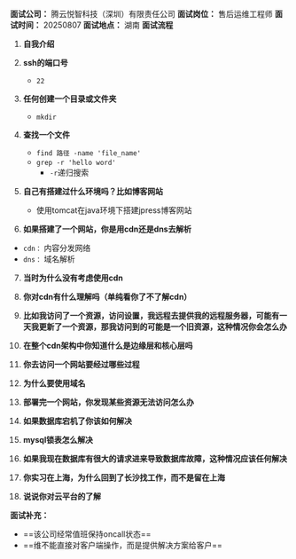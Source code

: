 **面试公司：** 腾云悦智科技（深圳）有限责任公司
**面试岗位：** 售后运维工程师
**面试时间：** 20250807
**面试地点：** 湖南
**面试流程**
1. **自我介绍**
2. **ssh的端口号**
   - `22`
3. **任何创建一个目录或文件夹**
   - `mkdir`
4. **查找一个文件**
   - `find 路径 -name 'file_name'`
   - `grep -r 'hello word'`
     - `-r`递归搜索

5. **自己有搭建过什么环境吗？比如博客网站**
   - 使用tomcat在java环境下搭建jpress博客网站

6. **如果搭建了一个网站，你是用cdn还是dns去解析**
- `cdn：` 内容分发网络
- `dns：` 域名解析

7. **当时为什么没有考虑使用cdn**

8. **你对cdn有什么理解吗（单纯看你了不了解cdn）**

9. **比如我访问了一个资源，访问设置，我远程去提供我的远程服务器，可能有一天我更新了一个资源，那我访问到的可能是一个旧资源，这种情况你会怎么办**

10. **在整个cdn架构中你知道什么是边缘层和核心层吗**

11. **你去访问一个网站要经过哪些过程**

12. **为什么要使用域名**

13. **部署完一个网站，你发现某些资源无法访问怎么办**

14. **如果数据库宕机了你该如何解决**

15. **mysql锁表怎么解决**

16. **如果我现在数据库有很大的请求进来导致数据库故障，这种情况应该任何解决**

17. **你实习在上海，为什么回到了长沙找工作，而不是留在上海**

18. **说说你对云平台的了解**



**面试补充：** 
- ==该公司经常值班保持oncall状态==
- ==维不能直接对客户端操作，而是提供解决方案给客户==

